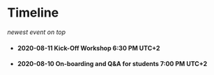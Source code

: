 # Timeline
_newest event on top_

* #### 2020-08-11 Kick-Off Workshop 6:30 PM UTC+2

* #### 2020-08-10 On-boarding and Q&A for students 7:00 PM UTC+2

